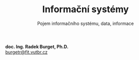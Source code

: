 <!-- .slide: class="title" -->

<div class="logo"></div>
<div class="main">
    <header>
        <h1>Informační systémy</h1>
        <p class="subtitle">Pojem informačního systému, data, informace</p>
    </header>
    <p class="author" style="margin: 0"><strong>doc. Ing. Radek Burget, Ph.D.</strong><br>
        <a href="mailto:burgetr@fit.vutbr.cz">burgetr@fit.vutbr.cz</a>
    </p>
</div>

